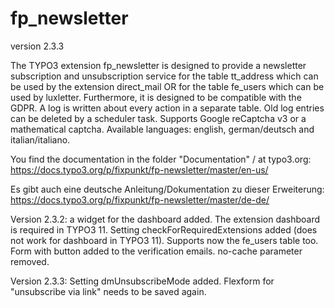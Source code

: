 # fp_newsletter

version 2.3.3

The TYPO3 extension fp_newsletter is designed to provide a newsletter subscription and unsubscription service for the 
table tt_address which can be used by the extension direct_mail OR for the table fe_users which can be used by luxletter. 
Furthermore, it is designed to be compatible with the GDPR. A log is written about every action in a separate table.
Old log entries can be deleted by a scheduler task.
Supports Google reCaptcha v3 or a mathematical captcha.
Available languages: english, german/deutsch and italian/italiano.

You find the documentation in the folder "Documentation" / at typo3.org:
https://docs.typo3.org/p/fixpunkt/fp-newsletter/master/en-us/

Es gibt auch eine deutsche Anleitung/Dokumentation zu dieser Erweiterung:
https://docs.typo3.org/p/fixpunkt/fp-newsletter/master/de-de/

Version 2.3.2: a widget for the dashboard added. The extension dashboard is required in TYPO3 11.
Setting checkForRequiredExtensions added (does not work for dashboard in TYPO3 11).
Supports now the fe_users table too.
Form with button added to the verification emails.
no-cache parameter removed.

Version 2.3.3: Setting dmUnsubscribeMode added. Flexform for "unsubscribe via link" needs to be saved again.